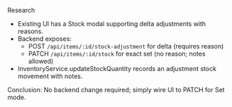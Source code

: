 Research

- Existing UI has a Stock modal supporting delta adjustments with reasons.
- Backend exposes:
  - POST `/api/items/:id/stock-adjustment` for delta (requires reason)
  - PATCH `/api/items/:id/stock` for exact set (no reason; notes allowed)
- InventoryService.updateStockQuantity records an adjustment stock movement with notes.

Conclusion: No backend change required; simply wire UI to PATCH for Set mode.


